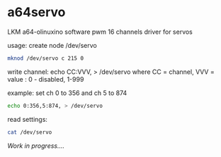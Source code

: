 # a64servo
LKM a64-olinuxino software pwm 16 channels driver for servos


usage:
create node /dev/servo
```bash
mknod /dev/servo c 215 0
```
write channel:
echo CC:VVV, > /dev/servo
where CC = channel, VVV = value : 0 - disabled, 1-999

example: set ch 0 to 356 and ch 5 to 874
```bash
echo 0:356,5:874, > /dev/servo
```
read settings:
```bash
cat /dev/servo
```

_*Work in progress....*_
